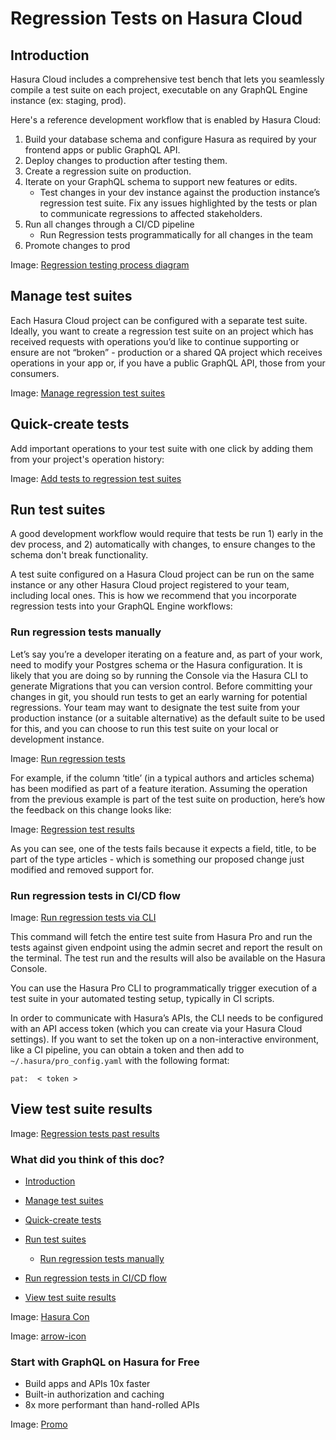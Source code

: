 # Regression Tests on Hasura Cloud

## Introduction​

Hasura Cloud includes a comprehensive test bench that lets you seamlessly compile a test suite on each project,
executable on any GraphQL Engine instance (ex: staging, prod).

Here's a reference development workflow that is enabled by Hasura Cloud:

1. Build your database schema and configure Hasura as required by your frontend apps or public GraphQL API.
2. Deploy changes to production after testing them.
3. Create a regression suite on production.
4. Iterate on your GraphQL schema to support new features or edits.
    - Test changes in your dev instance against the production instance’s regression test suite. Fix any issues
highlighted by the tests or plan to communicate regressions to affected stakeholders.
6. Run all changes through a CI/CD pipeline
    - Run Regression tests programmatically for all changes in the team
8. Promote changes to prod


Image: [ Regression testing process diagram ](https://hasura.io/docs/assets/images/regression-testing-diagram-a2d7bf9ad1478f3a5ef0ac0d5ed19dfe.png)

## Manage test suites​

Each Hasura Cloud project can be configured with a separate test suite. Ideally, you want to create a regression test
suite on an project which has received requests with operations you’d like to continue supporting or ensure are not
“broken” - production or a shared QA project which receives operations in your app or, if you have a public GraphQL API,
those from your consumers.

Image: [ Manage regression test suites ](https://hasura.io/docs/assets/images/regression-tests-suites-4c7fb9ad25cba5af9d5b6a66aab01f4b.png)

## Quick-create tests​

Add important operations to your test suite with one click by adding them from your project's operation history:

Image: [ Add tests to regression test suites ](https://hasura.io/docs/assets/images/regression-tests-add-operations-3666aa2d5a2b2d759f1288ff6ac52b8b.png)

## Run test suites​

A good development workflow would require that tests be run 1) early in the dev process, and 2) automatically with
changes, to ensure changes to the schema don't break functionality.

A test suite configured on a Hasura Cloud project can be run on the same instance or any other Hasura Cloud project
registered to your team, including local ones. This is how we recommend that you incorporate regression tests into your
GraphQL Engine workflows:

### Run regression tests manually​

Let’s say you’re a developer iterating on a feature and, as part of your work, need to modify your Postgres schema or
the Hasura configuration. It is likely that you are doing so by running the Console via the Hasura CLI to generate
Migrations that you can version control. Before committing your changes in git, you should run tests to get an early
warning for potential regressions. Your team may want to designate the test suite from your production instance (or a
suitable alternative) as the default suite to be used for this, and you can choose to run this test suite on your local
or development instance.

Image: [ Run regression tests ](https://hasura.io/docs/assets/images/regressions-run-prod-tests-on-dev-158341e81085d6790cee84e5166732db.png)

For example, if the column ‘title’ (in a typical authors and articles schema) has been modified as part of a feature
iteration. Assuming the operation from the previous example is part of the test suite on production, here’s how the
feedback on this change looks like:

Image: [ Regression test results ](https://hasura.io/docs/assets/images/regression-tests-results-e31711a4ca29397bb28cfaa5683c8934.png)

As you can see, one of the tests fails because it expects a field, title, to be part of the type articles - which is
something our proposed change just modified and removed support for.

### Run regression tests in CI/CD flow​

Image: [ Run regression tests via CLI ](https://hasura.io/docs/assets/images/regression-tests-run-cli-079d10fa6b9b27fa55841cf2a7439d7d.png)

This command will fetch the entire test suite from Hasura Pro and run the tests against given endpoint using the admin
secret and report the result on the terminal. The test run and the results will also be available on the Hasura Console.

You can use the Hasura Pro CLI to programmatically trigger execution of a test suite in your automated testing setup,
typically in CI scripts.

In order to communicate with Hasura’s APIs, the CLI needs to be configured with an API access token (which you can
create via your Hasura Cloud settings). If you want to set the token up on a non-interactive environment, like a CI
pipeline, you can obtain a token and then add to `~/.hasura/pro_config.yaml` with the following format:

`pat:  < token >`

## View test suite results​

Image: [ Regression tests past results ](https://hasura.io/docs/assets/images/regression-tests-past-runs-2123ec0fcd7b12753d5737f0c9667a4f.png)

### What did you think of this doc?

- [ Introduction ](https://hasura.io/docs/latest/cloud-ci-cd/regression-tests/#manage-test-suites/#introduction)
- [ Manage test suites ](https://hasura.io/docs/latest/cloud-ci-cd/regression-tests/#manage-test-suites/#manage-test-suites)
- [ Quick-create tests ](https://hasura.io/docs/latest/cloud-ci-cd/regression-tests/#manage-test-suites/#quick-create-tests)
- [ Run test suites ](https://hasura.io/docs/latest/cloud-ci-cd/regression-tests/#manage-test-suites/#run-test-suites)
    - [ Run regression tests manually ](https://hasura.io/docs/latest/cloud-ci-cd/regression-tests/#manage-test-suites/#run-regression-tests-manually)

- [ Run regression tests in CI/CD flow ](https://hasura.io/docs/latest/cloud-ci-cd/regression-tests/#manage-test-suites/#run-regression-tests-in-cicd-flow)
- [ View test suite results ](https://hasura.io/docs/latest/cloud-ci-cd/regression-tests/#manage-test-suites/#view-test-suite-results)


Image: [ Hasura Con ](https://res.cloudinary.com/dh8fp23nd/image/upload/v1686154570/hasura-con-2023/has-con-light-date_r2a2ud.png)

Image: [ arrow-icon ](https://res.cloudinary.com/dh8fp23nd/image/upload/v1683723549/main-web/chevron-right_ldbi7d.png)

### Start with GraphQL on Hasura for Free

- Build apps and APIs 10x faster
- Built-in authorization and caching
- 8x more performant than hand-rolled APIs


Image: [ Promo ](https://hasura.io/docs/assets/images/hasura-free-ff60e409244e0ea12b5a3045d1a9096b.png)